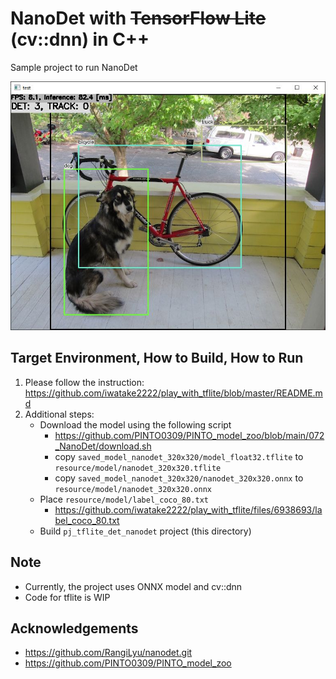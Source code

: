 # NanoDet with ~~TensorFlow Lite~~ (cv::dnn) in C++
Sample project to run NanoDet

![00_doc/nanodet.jpg](00_doc/nanodet.jpg)

## Target Environment, How to Build, How to Run
1. Please follow the instruction: https://github.com/iwatake2222/play_with_tflite/blob/master/README.md
2. Additional steps:
    - Download the model using the following script
        - https://github.com/PINTO0309/PINTO_model_zoo/blob/main/072_NanoDet/download.sh
        - copy `saved_model_nanodet_320x320/model_float32.tflite` to `resource/model/nanodet_320x320.tflite`
        - copy `saved_model_nanodet_320x320/nanodet_320x320.onnx` to `resource/model/nanodet_320x320.onnx`
    - Place `resource/model/label_coco_80.txt`
        - https://github.com/iwatake2222/play_with_tflite/files/6938693/label_coco_80.txt
    - Build  `pj_tflite_det_nanodet` project (this directory)

## Note
- Currently, the project uses ONNX model and cv::dnn
- Code for tflite is WIP

## Acknowledgements
- https://github.com/RangiLyu/nanodet.git
- https://github.com/PINTO0309/PINTO_model_zoo
